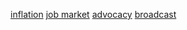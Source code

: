 <html>
<body>

<a href="inflation.html">inflation</a>
<a href="jobmarket.html">job market</a>
<a href="advocacy.html">advocacy</a>
<a href="broadcast.html">broadcast</a>

</body>
</html>
